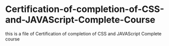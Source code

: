 # Certification-of-completion-of-CSS-and-JAVAScript-Complete-Course
this is a file of Certification of completion of CSS and JAVAScript Complete course 

